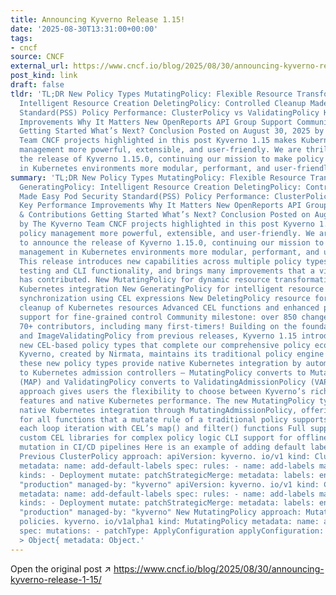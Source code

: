 ```yaml
---
title: Announcing Kyverno Release 1.15!
date: '2025-08-30T13:31:00+00:00'
tags:
- cncf
source: CNCF
external_url: https://www.cncf.io/blog/2025/08/30/announcing-kyverno-release-1-15/
post_kind: link
draft: false
tldr: 'TL;DR New Policy Types MutatingPolicy: Flexible Resource Transformation GeneratingPolicy:
  Intelligent Resource Creation DeletingPolicy: Controlled Cleanup Made Easy Pod Security
  Standard(PSS) Policy Performance: ClusterPolicy vs ValidatingPolicy Key Performance
  Improvements Why It Matters New OpenReports API Group Support Community & Contributions
  Getting Started What’s Next? Conclusion Posted on August 30, 2025 by The Kyverno
  Team CNCF projects highlighted in this post Kyverno 1.15 makes Kubernetes policy
  management more powerful, extensible, and user-friendly. We are thrilled to announce
  the release of Kyverno 1.15.0, continuing our mission to make policy management
  in Kubernetes environments more modular, performant, and user-friendly.'
summary: 'TL;DR New Policy Types MutatingPolicy: Flexible Resource Transformation
  GeneratingPolicy: Intelligent Resource Creation DeletingPolicy: Controlled Cleanup
  Made Easy Pod Security Standard(PSS) Policy Performance: ClusterPolicy vs ValidatingPolicy
  Key Performance Improvements Why It Matters New OpenReports API Group Support Community
  & Contributions Getting Started What’s Next? Conclusion Posted on August 30, 2025
  by The Kyverno Team CNCF projects highlighted in this post Kyverno 1.15 makes Kubernetes
  policy management more powerful, extensible, and user-friendly. We are thrilled
  to announce the release of Kyverno 1.15.0, continuing our mission to make policy
  management in Kubernetes environments more modular, performant, and user-friendly.
  This release introduces new capabilities across multiple policy types, enhances
  testing and CLI functionality, and brings many improvements that a vibrant community
  has contributed. New MutatingPolicy for dynamic resource transformation with native
  Kubernetes integration New GeneratingPolicy for intelligent resource creation and
  synchronization using CEL expressions New DeletingPolicy resource for controlled
  cleanup of Kubernetes resources Advanced CEL functions and enhanced policy exception
  support for fine-grained control Community milestone: over 850 changes merged from
  70+ contributors, including many first-timers! Building on the foundation of ValidatingPolicy
  and ImageValidatingPolicy from previous releases, Kyverno 1.15 introduces three
  new CEL-based policy types that complete our comprehensive policy ecosystem. While
  Kyverno, created by Nirmata, maintains its traditional policy engine capabilities,
  these new policy types provide native Kubernetes integration by automatically converting
  to Kubernetes admission controllers – MutatingPolicy converts to MutatingAdmissionPolicy
  (MAP) and ValidatingPolicy converts to ValidatingAdmissionPolicy (VAP). This hybrid
  approach gives users the flexibility to choose between Kyverno’s rich policy engine
  features and native Kubernetes performance. The new MutatingPolicy type provides
  native Kubernetes integration through MutatingAdmissionPolicy, offering: Full support
  for all functions that a mutate rule of a traditional policy supports Easier for
  each loop iteration with CEL’s map() and filter() functions Full support of advanced
  custom CEL libraries for complex policy logic CLI support for offline resources
  mutation in CI/CD pipelines Here is an example of adding default labels to deployments.
  Previous ClusterPolicy approach: apiVersion: kyverno. io/v1 kind: ClusterPolicy
  metadata: name: add-default-labels spec: rules: - name: add-labels match: resources:
  kinds: - Deployment mutate: patchStrategicMerge: metadata: labels: environment:
  "production" managed-by: "kyverno" apiVersion: kyverno. io/v1 kind: ClusterPolicy
  metadata: name: add-default-labels spec: rules: - name: add-labels match: resources:
  kinds: - Deployment mutate: patchStrategicMerge: metadata: labels: environment:
  "production" managed-by: "kyverno" New MutatingPolicy approach: MutatingPolicy apiVersion:
  policies. kyverno. io/v1alpha1 kind: MutatingPolicy metadata: name: add-default-labels
  spec: mutations: - patchType: ApplyConfiguration applyConfiguration: expression:
  > Object{ metadata: Object.'
---
```

Open the original post ↗ https://www.cncf.io/blog/2025/08/30/announcing-kyverno-release-1-15/
